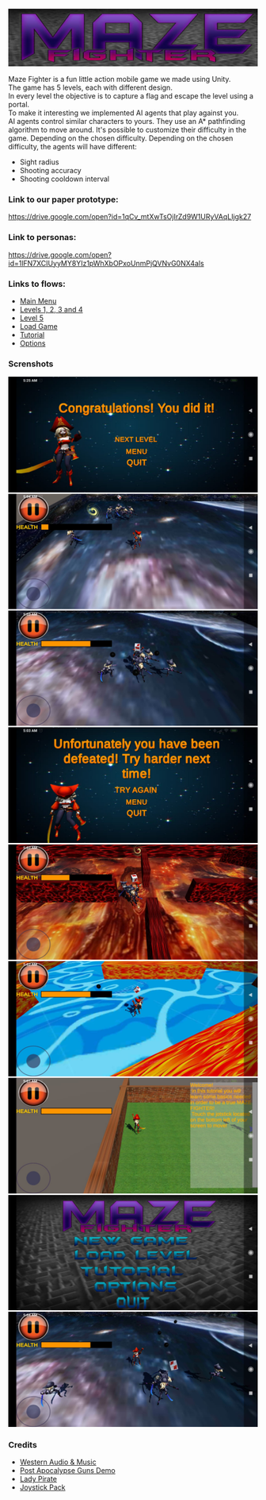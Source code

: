 <p align="center">
  <a href="#"><img src="miscellaneous/Logo.PNG" alt="Maze Fighter"/></a>
</p>

Maze Fighter is a fun little action mobile game we made using Unity. <br>
The game has 5 levels, each with different design. <br>
In every level the objective is to capture a flag and escape the level using a portal. <br>
To make it interesting we implemented AI agents that play against you. <br>
AI agents control similar characters to yours. They use an A* pathfinding algorithm to move around. It's possible to customize their difficulty in the game. Depending on the chosen difficulty. Depending on the chosen difficulty, the agents will have different:
  - Sight radius
  - Shooting accuracy
  - Shooting cooldown interval
 
### Link to our paper prototype:

https://drive.google.com/open?id=1qCv_mtXwTsOjIrZd9W1URyVAqLIjgk27

### Link to personas:

https://drive.google.com/open?id=1lFN7XCIUyyMY8YIz1pWhXbOPxoUnmPjQVNvG0NX4als

### Links to flows:
- [Main Menu](https://drive.google.com/open?id=1nobCmjW_4xHNx4d9SzJYY72Hm35xGLd6)
- [Levels 1, 2, 3 and 4](https://drive.google.com/open?id=1xsSTJ7jQ6K6qNpdQgaHeVGnQqRZYY4iY)
- [Level 5](https://drive.google.com/open?id=1KrOd8Ze2cV-oGCKAm-H-bXQwgJwcKqy1)
- [Load Game](https://drive.google.com/open?id=1jMF1-prbFNgTaprO72ZoRXv9TjAEgoIm)
- [Tutorial](https://drive.google.com/open?id=1QUfGhuW-LoLOrXVAXJDhSLwKK1QpE_lG)
- [Options](https://drive.google.com/open?id=1gwaBUOQKicBggYbXG8X6B_4B-P2mRs6A)


### Screnshots 
[![Game logo](miscellaneous/1.jpeg)](#)
[![Game logo](miscellaneous/2.jpeg)](#)
[![Game logo](miscellaneous/3.jpeg)](#)
[![Game logo](miscellaneous/4.jpeg)](#)
[![Game logo](miscellaneous/5.jpeg)](#)
[![Game logo](miscellaneous/6.jpeg)](#)
[![Game logo](miscellaneous/7.jpeg)](#)
[![Game logo](miscellaneous/8.jpeg)](#)
[![Game logo](miscellaneous/9.jpeg)](#)
 
### Credits

- [Western Audio & Music](https://assetstore.unity.com/packages/audio/sound-fx/western-audio-music-67788)
- [Post Apocalypse Guns Demo](https://assetstore.unity.com/packages/audio/sound-fx/weapons/post-apocalypse-guns-demo-33515)
- [Lady Pirate](https://assetstore.unity.com/packages/3d/characters/humanoids/lady-pirate-143609)
- [Joystick Pack](https://assetstore.unity.com/packages/tools/input-management/joystick-pack-107631)













